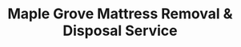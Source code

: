 ---
layout: location.njk
title: Maple Grove Mattress Removal & Disposal Service
description: Professional mattress removal in Maple Grove, Minnesota. Next-day pickup  Northwest Minneapolis suburb specialists serving retail hub and residential communities.
permalink: /mattress-removal/minnesota/minneapolis/maple-grove/
city: Maple Grove
state: Minnesota
stateSlug: minnesota
parentMetro: Minneapolis
tier: 3
coordinates:
  lat: 45.0725
  lng: -93.4557
zipCodes:
  - "55311"
  - "55369"
  - "55377"
neighborhoods:
  - name: Central Maple Grove
    zipCodes: ["55311", "55369"]
  - name: The Grove Shopping District
    zipCodes: ["55369"]
  - name: Arbor Lakes
    zipCodes: ["55311"]
  - name: Fish Lake Regional Park Area
    zipCodes: ["55369"]
  - name: Elm Creek Park Reserve
    zipCodes: ["55369", "55311"]
  - name: Highway 94 Corridor
    zipCodes: ["55369", "55311"]
  - name: County Road 101 District
    zipCodes: ["55311", "55377"]
  - name: Northern Residential
    zipCodes: ["55311"]
  - name: Rush Creek Golf Club Area
    zipCodes: ["55311"]
  - name: Corporate Campus District
    zipCodes: ["55369"]
nearbyCities:
  - name: Minneapolis
    distance: 20
    slug: minneapolis
    isSuburb: false
  - name: Plymouth
    distance: 8
    slug: plymouth
    isSuburb: true
  - name: Brooklyn Park
    distance: 8
    slug: brooklyn-park
    isSuburb: true
  - name: Eden Prairie
    distance: 18
    slug: eden-prairie
    isSuburb: true
  - name: Minnetonka
    distance: 12
    slug: minnetonka
    isSuburb: true
pricing:
  startingPrice: 125
  single: 125
  queen: 155
  king: 180
reviews:
  count: 92
  featured:
    - author: Jessica M.
      neighborhood: Arbor Lakes
      text: "Mattress pickup from our townhome near Arbor Lakes. They worked around our busy schedule and were super professional."
      
    - author: Tom R.
      neighborhood: The Grove Shopping District
      text: "Had to get rid of two queen mattresses when we downsized. Team was efficient, friendly, and cleaned up perfectly. Made the whole moving process so much easier for us."
      
    - author: Rachel K.
      neighborhood: Fish Lake Regional Park Area
      text: "Corporate relocation mattress disposal. Quick service, proper documentation provided."

faqs:
  - question: "Do you service all Maple Grove neighborhoods and developments?"
    answer: "Yes, we provide mattress removal throughout all Maple Grove areas from Arbor Lakes and The Grove shopping district to Fish Lake Regional Park area and Elm Creek Park Reserve vicinity. We're familiar with the city's planned developments and retail districts."
    
  - question: "Can you handle pickup from Maple Grove's newer developments?"
    answer: "Absolutely. Maple Grove has significant new construction and master-planned communities. We regularly service townhomes, apartments, and single-family homes throughout the city's growing residential areas."
    
  - question: "How does your service work with Hennepin County disposal requirements?"
    answer: "While Maple Grove residents can use the county transfer station in Brooklyn Park for $25 per mattress, our service provides door-to-door convenience, flexible scheduling, and handles all transportation to certified recycling facilities."
    
  - question: "What's included in your Maple Grove mattress removal service?"
    answer: "Complete removal from any location (homes, townhomes, apartments, corporate housing), loading, transport to certified recycling facilities, and cleanup. We handle Hennepin County disposal requirements and provide documentation for lease compliance."
    
  - question: "Do you work with Maple Grove's property management companies?"
    answer: "Yes, we regularly service properties throughout Maple Grove's residential developments and apartment complexes. We provide required disposal documentation and coordinate timing for seamless service."
    
  - question: "Can you remove mattresses from retail district apartments?"
    answer: "Our service covers all properties throughout Maple Grove including apartments and condos near The Grove shopping center and Arbor Lakes retail areas. We handle building access and management coordination."
    
  - question: "How do I schedule pickup in northwest Minneapolis suburbs?"
    answer: "Book online or call 720-263-6094. Next-day service available throughout Maple Grove with same-day often possible. We maintain expanded capacity specifically for the northwest metropolitan area."
    
  - question: "Are you licensed for mattress disposal in Hennepin County?"
    answer: "Yes, we maintain all required Minnesota and Hennepin County licenses for waste hauling and mattress disposal. We work with approved recycling facilities and provide documentation that satisfies city and county requirements."

localRegulations: "Hennepin County requires Maple Grove residents to dispose of mattresses through the Brooklyn Park Transfer Station, operating Tuesday through Saturday from 9 AM to 5 PM with disposal fees of $25 per mattress piece, requiring residents to transport items to the facility themselves with strict restrictions on certain mattress types. While we also offer convenient curbside removal, our professional service provides superior flexibility with same-day and next-day availability, door-to-door pickup from any location within your property, and elimination of the need to drive across the metro to the transfer station. We maintain all required Hennepin County waste hauler licenses and work directly with certified recycling facilities, providing disposal documentation that satisfies both residential lease requirements and property management standards. Unlike the county transfer station which operates on limited hours and requires self-transport, our service accommodates the busy lifestyles of Maple Grove residents, providing convenient disposal throughout this retail hub and residential community in northwest Minneapolis."

pageContent:
  heroDescription: "Professional mattress removal in Maple Grove, Minnesota. Next-day pickup  Northwest Minneapolis suburb specialists serving retail districts and master-planned communities. Reliable service with Hennepin County expertise."
  aboutService: "Our professional mattress removal service is tailored for Maple Grove's dynamic suburban environment. We provide next-day pickup throughout this thriving northwest Minneapolis community, handling everything from single mattress removals in Arbor Lakes townhomes to multi-piece pickups during family relocations. Our team understands Maple Grove's mix of retail districts and residential developments - we navigate parking logistics near The Grove shopping center, coordinate with property managers in newer developments, and provide the flexibility needed for busy families in this growing community. Whether you're near Fish Lake Regional Park, in the corporate campus district, or anywhere across Maple Grove's well-planned neighborhoods, we deliver efficient, professional mattress removal with full Hennepin County compliance and certified recycling."
  serviceAreasIntro: "We provide comprehensive mattress pickup services throughout all of Maple Grove's neighborhoods and retail districts:"
  regulationsCompliance: "Our service ensures full compliance with Hennepin County waste management regulations and Maple Grove requirements, providing all necessary disposal documentation while offering superior convenience over county transfer station services."
  environmentalImpact: "Every mattress we collect in Maple Grove supports sustainable waste management in the Twin Cities metropolitan area and Minnesota's environmental goals. Through partnerships with certified recycling facilities, we divert materials from Hennepin County's waste stream while serving this environmentally conscious northwest Minneapolis community. Steel springs, foam padding, and fabric components are processed and repurposed, supporting Minnesota's circular economy while reducing environmental impact. This approach complements Maple Grove's commitment to green spaces, with the city featuring Elm Creek Park Reserve and Fish Lake Regional Park providing recreational opportunities and environmental stewardship."
  howItWorksScheduling: "Next-day service available throughout Maple Grove with same-day pickup often possible. We coordinate with property management companies, navigate retail district logistics, and accommodate the active lifestyles of this growing northwest Minneapolis suburb."
  howItWorksService: "Our licensed team removes mattresses from any location - family homes, townhomes, apartments, or retail district properties. We navigate Maple Grove's planned community layouts and retail hub logistics with expertise."
  howItWorksDisposal: "Your mattress is transported to certified recycling facilities, supporting both Hennepin County waste diversion goals and Maple Grove's environmental initiatives with complete documentation provided."
  sidebarStats:
    mattressesRemoved: "3,127"
---